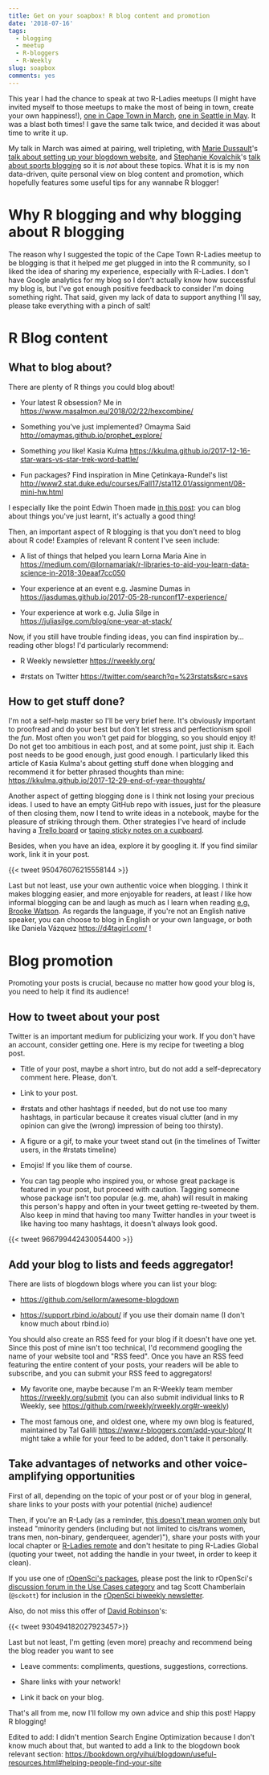 ```yaml
---
title: Get on your soapbox! R blog content and promotion
date: '2018-07-16'
tags:
  - blogging
  - meetup
  - R-bloggers
  - R-Weekly
slug: soapbox
comments: yes
---
```


This year I had the chance to speak at two R-Ladies meetups (I might have invited myself to those meetups to make the most of being in town, create your own happiness!), [one in Cape Town in March](https://www.meetup.com/rladies-cape-town/events/248425726/), [one in Seattle in May](https://www.meetup.com/rladies-seattle/events/250073046/). It was a blast both times! I gave the same talk twice, and decided it was about time to write it up.  

My talk in March was aimed at pairing, well tripleting, with [Marie Dussault](https://mcdussault.netlify.com/)'s [talk about setting up your blogdown website](https://github.com/mcdussault/RLadies), and [Stephanie Kovalchik](http://on-the-t.com/)'s [talk about sports blogging](https://github.com/skoval/satRday/tree/master/rladies) so it is _not_ about these topics. What it is is my non data-driven, quite personal view on blog content and promotion, which hopefully features some useful tips for any wannabe R blogger!

<!--more-->

# Why R blogging and why blogging about R blogging

The reason why I suggested the topic of the Cape Town R-Ladies meetup to be blogging is that it helped _me_ get plugged in into the R community, so I liked the idea of sharing my experience, especially with R-Ladies. I don't have Google analytics for my blog so I don't actually know how successful my blog is, but I've got enough positive feedback to consider I'm doing something right. That said, given my lack of data to support anything I'll say, please take everything with a pinch of salt!

# R Blog content

## What to blog about?

There are plenty of R things you could blog about!

* Your latest R obsession? Me in https://www.masalmon.eu/2018/02/22/hexcombine/

* Something you've just implemented? Omayma Said http://omaymas.github.io/prophet_explore/

* Something _you_ like! Kasia Kulma https://kkulma.github.io/2017-12-16-star-wars-vs-star-trek-word-battle/

* Fun packages?  Find inspiration in Mine Çetinkaya-Rundel's list  http://www2.stat.duke.edu/courses/Fall17/sta112.01/assignment/08-mini-hw.html

I especially like the point Edwin Thoen made [in this post](https://edwinth.github.io/blog-new-things/): you can blog about things you've just learnt, it's actually a good thing!

Then, an important aspect of R blogging is that you don't need to blog about R code! Examples of relevant R content I've seen include:

* A list of things that helped you learn Lorna Maria Aine in https://medium.com/@lornamariak/r-libraries-to-aid-you-learn-data-science-in-2018-30eaaf7cc050

* Your experience at an event e.g. Jasmine Dumas in https://jasdumas.github.io/2017-05-28-runconf17-experience/

* Your experience at work e.g. Julia Silge in https://juliasilge.com/blog/one-year-at-stack/

Now, if you still have trouble finding ideas, you can find inspiration by... reading other blogs! I'd particularly recommend:

* R Weekly newsletter https://rweekly.org/

* #rstats on Twitter https://twitter.com/search?q=%23rstats&src=savs

## How to get stuff done?

I'm not a self-help master so I'll be very brief here. It's obviously important to proofread and do your best but don't let stress and perfectionism spoil the _fun_. Most often you won't get paid for blogging, so you should enjoy it! Do not get too ambitious in each post, and at some point, just ship it. Each post needs to be good enough, just good enough. I particularly liked this article of Kasia Kulma's about getting stuff done when blogging and recommend it for better phrased thoughts than mine: https://kkulma.github.io/2017-12-29-end-of-year-thoughts/

Another aspect of getting blogging done is I think not losing your precious ideas. I used to have an empty GitHub repo with issues, just for the pleasure of then closing them, now I tend to write ideas in a notebook, maybe for the pleasure of striking through them. Other strategies I've heard of include having a [Trello board](https://twitter.com/d4tagirl/status/943494515536617477) or [taping sticky notes on a cupboard](https://twitter.com/SuzanBaert/status/943524440024997888). 

Besides, when you have an idea, explore it by googling it. If you find similar work, link it in your post.

{{< tweet 950476076215558144 >}}

Last but not least, use your own authentic voice when blogging. I think it makes blogging easier, and more enjoyable for readers, at least _I_ like how informal blogging can be and laugh as much as I learn when reading [e.g. Brooke Watson](https://blog.brooke.science). As regards the language, if you're not an English native speaker, you can choose to blog in English or your own language, or both like Daniela Vázquez https://d4tagirl.com/ !

# Blog promotion

Promoting your posts is crucial, because no matter how good your blog is, you need to help it find its audience!

## How to tweet about your post

Twitter is an important medium for publicizing your work. If you don't have an account, consider getting one. Here is my recipe for tweeting a blog post.

* Title of your post, maybe a short intro, but do not add a self-deprecatory comment here. Please, don't.

* Link to your post.

* #rstats and other hashtags if needed, but do not use too many hashtags, in particular because it creates visual clutter (and in my opinion can give the (wrong) impression of being too thirsty).

* A figure or a gif, to make your tweet stand out (in the timelines of Twitter users, in the #rstats timeline)

* Emojis! If you like them of course.

* You can tag people who inspired you, or whose great package is featured in your post, but proceed with caution. Tagging someone whose package isn't too popular (e.g. me, ahah) will result in making this person's happy and often in your tweet getting re-tweeted by them. Also keep in mind that having too many Twitter handles in your tweet is like having too many hashtags, it doesn't always look good.

{{< tweet 966799442430054400 >}}

## Add your blog to lists and feeds aggregator!

There are lists of blogdown blogs where you can list your blog:

* https://github.com/sellorm/awesome-blogdown

* https://support.rbind.io/about/ if you use their domain name (I don't know much about rbind.io)

You should also create an RSS feed for your blog if it doesn't have one yet. Since this post of mine isn't too technical, I'd recommend googling the name of your website tool and "RSS feed". Once you have an RSS feed featuring the entire content of your posts, your readers will be able to subscribe, and you can submit your RSS feed to aggregators!

* My favorite one, maybe because I'm an R-Weekly team member https://rweekly.org/submit (you can also submit individual links to R Weekly, see https://github.com/rweekly/rweekly.org#r-weekly)

* The most famous one, and oldest one, where my own blog is featured, maintained by Tal Galili https://www.r-bloggers.com/add-your-blog/ It might take a while for your feed to be added, don't take it personally.

## Take advantages of networks and other voice-amplifying opportunities

First of all, depending on the topic of your post or of your blog in general, share links to your posts with your potential (niche) audience! 

Then, if you're an R-Lady (as a reminder, [this doesn't mean women only](https://rladies.org/about-us/) but instead "minority genders (including but not limited to cis/trans women, trans men, non-binary, genderqueer, agender)"), share your posts with your local chapter or [R-Ladies remote](https://www.r-bloggers.com/introducing-r-ladies-remote-chapter/) and don't hesitate to ping R-Ladies Global (quoting your tweet, not adding the handle in your tweet, in order to keep it clean).

If you use one of [rOpenSci's packages](https://ropensci.org/packages/), please post the link to rOpenSci's [discussion forum in the Use Cases category](https://discuss.ropensci.org/c/usecases) and tag Scott Chamberlain (`@sckott`) for inclusion in the [rOpenSci biweekly newsletter](https://news.ropensci.org/).

Also, do not miss this offer of [David Robinson](http://varianceexplained.org/)'s:

{{< tweet 930494182027923457>}}

Last but not least, I'm getting (even more) preachy and recommend being the blog reader you want to see

* Leave comments: compliments, questions, suggestions, corrections.

* Share links with your network!

* Link it back on your blog.

That's all from me, now I'll follow my own advice and ship this post! Happy R blogging!

Edited to add: I didn't mention Search Engine Optimization because I don't know much about that, but wanted to add a link to the blogdown book relevant section: https://bookdown.org/yihui/blogdown/useful-resources.html#helping-people-find-your-site

